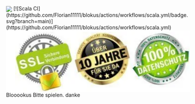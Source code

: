 <img src="https://static.wikia.nocookie.net/logopedia/images/a/a7/Blokus.png" align="center">
[![Scala CI](https://github.com/Florian11111/blokus/actions/workflows/scala.yml/badge.svg?branch=main)](https://github.com/Florian11111/blokus/actions/workflows/scala.yml)
<img src="https://github.com/Florian11111/blokus/blob/main/image.png?raw=true" align="center">
Blooookus
Bitte spielen. danke
